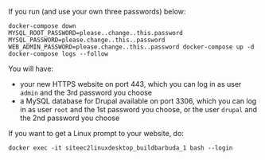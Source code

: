 If you run (and use your own three passwords) below:

 ```
 docker-compose down
 MYSQL_ROOT_PASSWORD=please..change..this.password MYSQL_PASSWORD=please.change..this..password WEB_ADMIN_PASSWORD=please.change..this..password docker-compose up -d
 docker-compose logs --follow
 ```

You will have:
* your new HTTPS website on port 443, which you can log in as user `admin` and the 3rd password you choose
* a MySQL database for Drupal available on port 3306, which you can log in as user `root` and the 1st password you choose, or the user `drupal` and the 2nd password you choose

If you want to get a Linux prompt to your website, do:

```
docker exec -it siteec2linuxdesktop_buildbarbuda_1 bash --login
```
